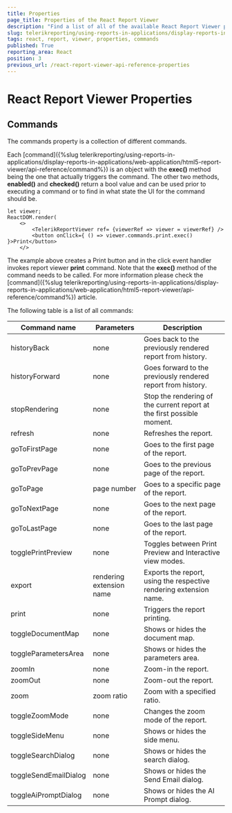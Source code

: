 ```yaml
---
title: Properties
page_title: Properties of the React Report Viewer
description: "Find a list of all of the available React Report Viewer properties and an example how to use them. Understand what each property does, using the provided descriptions."
slug: telerikreporting/using-reports-in-applications/display-reports-in-applications/web-application/react-report-viewer/api-reference/properties
tags: react, report, viewer, properties, commands
published: True
reporting_area: React
position: 3
previous_url: /react-report-viewer-api-reference-properties
---
```


<style>
table th:first-of-type {
	width: 25%;
}
table th:nth-of-type(2) {
	width: 25%;
}
table th:nth-of-type(3) {
	width: 50%;
}
</style>

# React Report Viewer Properties

## Commands

The commands property is a collection of different commands.

Each [command]({%slug telerikreporting/using-reports-in-applications/display-reports-in-applications/web-application/html5-report-viewer/api-reference/command%}) is an object with the **exec()** method being the one that actually triggers the command. The other two methods, **enabled()** and **checked()** return a bool value and can be used prior to executing a command or to find in what state the UI for the command should be.

```JSX
let viewer;
ReactDOM.render(
	<>
		<TelerikReportViewer ref= {viewerRef => viewer = viewerRef} />
		<button onClick={ () => viewer.commands.print.exec() }>Print</button>
	</>
```

The example above creates a Print button and in the click event handler invokes report viewer **print** command. Note that the **exec()** method of the command needs to be called. For more information please check the [command]({%slug telerikreporting/using-reports-in-applications/display-reports-in-applications/web-application/html5-report-viewer/api-reference/command%}) article.

The following table is a list of all commands:

| Command name          | Parameters               | Description                                                            |
| --------------------- | ------------------------ | ---------------------------------------------------------------------- |
| historyBack           | none                     | Goes back to the previously rendered report from history.              |
| historyForward        | none                     | Goes forward to the previously rendered report from history.           |
| stopRendering         | none                     | Stop the rendering of the current report at the first possible moment. |
| refresh               | none                     | Refreshes the report.                                                  |
| goToFirstPage         | none                     | Goes to the first page of the report.                                  |
| goToPrevPage          | none                     | Goes to the previous page of the report.                               |
| goToPage              | page number              | Goes to a specific page of the report.                                 |
| goToNextPage          | none                     | Goes to the next page of the report.                                   |
| goToLastPage          | none                     | Goes to the last page of the report.                                   |
| togglePrintPreview    | none                     | Toggles between Print Preview and Interactive view modes.              |
| export                | rendering extension name | Exports the report, using the respective rendering extension name.     |
| print                 | none                     | Triggers the report printing.                                          |
| toggleDocumentMap     | none                     | Shows or hides the document map.                                       |
| toggleParametersArea  | none                     | Shows or hides the parameters area.                                    |
| zoomIn                | none                     | Zoom-in the report.                                                    |
| zoomOut               | none                     | Zoom-out the report.                                                   |
| zoom                  | zoom ratio               | Zoom with a specified ratio.                                           |
| toggleZoomMode        | none                     | Changes the zoom mode of the report.                                   |
| toggleSideMenu        | none                     | Shows or hides the side menu.                                          |
| toggleSearchDialog    | none                     | Shows or hides the search dialog.                                      |
| toggleSendEmailDialog | none                     | Shows or hides the Send Email dialog.                                  |
| toggleAiPromptDialog  | none                     | Shows or hides the AI Prompt dialog.                                   |
